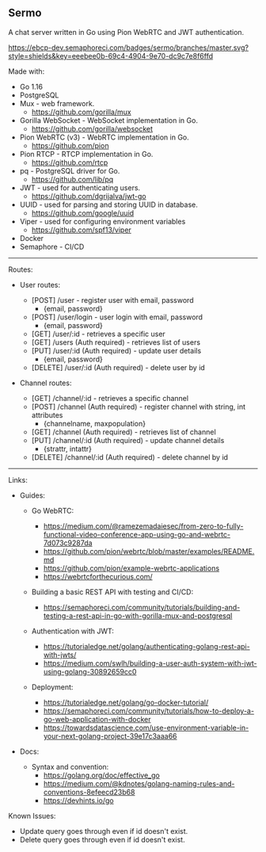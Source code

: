 ## Sermo

A chat server written in Go using Pion WebRTC and JWT authentication.

https://ebcp-dev.semaphoreci.com/badges/sermo/branches/master.svg?style=shields&key=eeebee0b-69c4-4904-9e70-dc9c7e8f6ffd

Made with:

- Go 1.16
- PostgreSQL
- Mux - web framework.
  - https://github.com/gorilla/mux
- Gorilla WebSocket - WebSocket implementation in Go.
  - https://github.com/gorilla/websocket
- Pion WebRTC (v3) - WebRTC implementation in Go.
  - https://github.com/pion
- Pion RTCP - RTCP implementation in Go.
  - https://github.com/rtcp
- pq - PostgreSQL driver for Go.
  - https://github.com/lib/pq
- JWT - used for authenticating users.
  - https://github.com/dgrijalva/jwt-go
- UUID - used for parsing and storing UUID in database.
  - https://github.com/google/uuid
- Viper - used for configuring environment variables
  - https://github.com/spf13/viper
- Docker
- Semaphore - CI/CD

---

Routes:

- User routes:

  - [POST] /user - register user with email, password
    - {email, password}
  - [POST] /user/login - user login with email, password
    - {email, password}
  - [GET] /user/:id - retrieves a specific user
  - [GET] /users (Auth required) - retrieves list of users
  - [PUT] /user/:id (Auth required) - update user details
    - {email, password}
  - [DELETE] /user/:id (Auth required) - delete user by id

- Channel routes:
  - [GET] /channel/:id - retrieves a specific channel
  - [POST] /channel (Auth required) - register channel with string, int attributes
    - {channelname, maxpopulation}
  - [GET] /channel (Auth required) - retrieves list of channel
  - [PUT] /channel/:id (Auth required) - update channel details
    - {strattr, intattr}
  - [DELETE] /channel/:id (Auth required) - delete channel by id

---

Links:

- Guides:

  - Go WebRTC:

    - https://medium.com/@ramezemadaiesec/from-zero-to-fully-functional-video-conference-app-using-go-and-webrtc-7d073c9287da
    - https://github.com/pion/webrtc/blob/master/examples/README.md
    - https://github.com/pion/example-webrtc-applications
    - https://webrtcforthecurious.com/

  - Building a basic REST API with testing and CI/CD:

    - https://semaphoreci.com/community/tutorials/building-and-testing-a-rest-api-in-go-with-gorilla-mux-and-postgresql

  - Authentication with JWT:

    - https://tutorialedge.net/golang/authenticating-golang-rest-api-with-jwts/
    - https://medium.com/swlh/building-a-user-auth-system-with-jwt-using-golang-30892659cc0

  - Deployment:
    - https://tutorialedge.net/golang/go-docker-tutorial/
    - https://semaphoreci.com/community/tutorials/how-to-deploy-a-go-web-application-with-docker
    - https://towardsdatascience.com/use-environment-variable-in-your-next-golang-project-39e17c3aaa66

- Docs:
  - Syntax and convention:
    - https://golang.org/doc/effective_go
    - https://medium.com/@kdnotes/golang-naming-rules-and-conventions-8efeecd23b68
    - https://devhints.io/go

Known Issues:

- Update query goes through even if id doesn't exist.
- Delete query goes through even if id doesn't exist.
